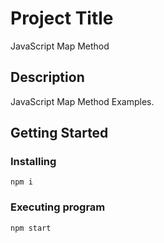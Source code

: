 # Project Title

JavaScript Map Method

## Description

JavaScript Map Method Examples.

## Getting Started

### Installing

```
npm i
```

### Executing program

```
npm start
```
